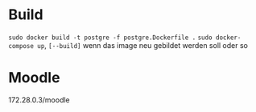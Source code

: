 # Build
`sudo docker build -t postgre -f postgre.Dockerfile .`
`sudo docker-compose up`, `[--build]` wenn das image neu gebildet werden soll oder so

# Moodle
172.28.0.3/moodle
